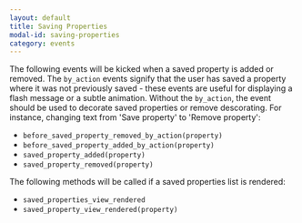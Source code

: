 ```yaml
---
layout: default
title: Saving Properties
modal-id: saving-properties
category: events
---
```

The following events will be kicked when a saved property is added or removed. The `by_action` events signify that the user has saved a property where it was not previously saved - these events are useful for displaying a flash message or a subtle animation. Without the `by_action`, the event should be used to decorate saved properties or remove descorating. For instance, changing text from 'Save property' to 'Remove property':

- ``before_saved_property_removed_by_action(property)``
- ``before_saved_property_added_by_action(property)``
- ``saved_property_added(property)``
- ``saved_property_removed(property)``

The following methods will be called if a saved properties list is rendered:

- ``saved_properties_view_rendered``
- ``saved_property_view_rendered(property)``